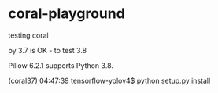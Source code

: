 # coral-playground
testing coral 

py 3.7 is OK - to test 3.8

Pillow 6.2.1 supports Python 3.8.

(coral37) 04:47:39 tensorflow-yolov4$ python setup.py install

